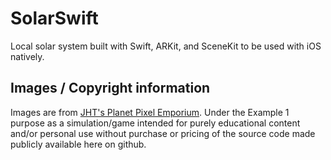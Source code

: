 # SolarSwift
Local solar system built with Swift, ARKit, and SceneKit to be used with iOS natively.

## Images / Copyright information
Images are from [JHT's Planet Pixel Emporium](http://planetpixelemporium.com/planets.html). Under the Example 1 purpose as a simulation/game intended for purely educational content and/or personal use without purchase or pricing of the source code made publicly available here on github.
